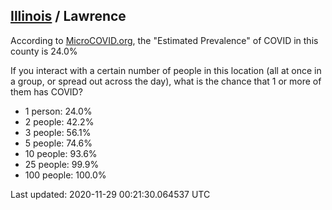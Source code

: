 
## [Illinois](/united-states/illinois) / Lawrence

According to [MicroCOVID.org](http://microcovid.org),
the "Estimated Prevalence" of COVID in this county is 24.0%

If you interact with a certain number of people in this location
(all at once in a group, or spread out across the day), what is the chance that
1 or more of them has COVID?

- 1 person: 24.0%
- 2 people: 42.2%
- 3 people: 56.1%
- 5 people: 74.6%
- 10 people: 93.6%
- 25 people: 99.9%
- 100 people: 100.0%

Last updated: 2020-11-29 00:21:30.064537 UTC
